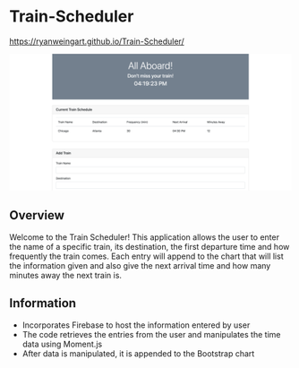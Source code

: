 # Train-Scheduler

https://ryanweingart.github.io/Train-Scheduler/

![Preview image](https://github.com/ryanweingart/Train-Scheduler/blob/master/assets/Screen%20Shot%202019-08-06%20at%204.19.23%20PM.png)

## Overview

Welcome to the Train Scheduler! This application allows the user to enter the name of a specific train, its destination, the first departure time and how frequently the train comes. Each entry will append to the chart that will list the information given and also give the next arrival time and how many minutes away the next train is.

## Information

* Incorporates Firebase to host the information entered by user
* The code retrieves the entries from the user and manipulates the time data using Moment.js
* After data is manipulated, it is appended to the Bootstrap chart
